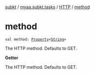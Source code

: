 [subkt](../../index.md) / [myaa.subkt.tasks](../index.md) / [HTTP](index.md) / [method](./method.md)

# method

`val method: `[`Property`](https://docs.gradle.org/current/javadoc/org/gradle/api/provider/Property.html)`<`[`String`](https://kotlinlang.org/api/latest/jvm/stdlib/kotlin/-string/index.html)`>`

The HTTP method. Defaults to GET.

**Getter**

The HTTP method. Defaults to GET.

